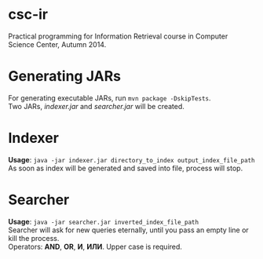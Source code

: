 csc-ir
======

Practical programming for Information Retrieval course in Computer Science Center, Autumn 2014.


# Generating JARs
For generating executable JARs, run `mvn package -DskipTests`. <br> 
Two JARs, *indexer.jar* and *searcher.jar* will be created.


# Indexer
**Usage**: `java -jar indexer.jar directory_to_index output_index_file_path` <br>
As soon as index will be generated and saved into file, process will stop.


# Searcher
**Usage**: `java -jar searcher.jar inverted_index_file_path` <br>
Searcher will ask for new queries eternally, until you pass an empty line or kill the process. <br>
Operators: **AND**, **OR**, **И**, **ИЛИ**. Upper case is required.